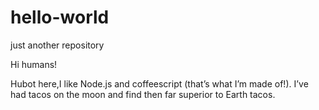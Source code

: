 # hello-world
just another repository

Hi humans!

Hubot here,I like Node.js and coffeescript (that’s what I’m made of!).
I’ve had tacos on the moon and find then far superior to Earth tacos.
